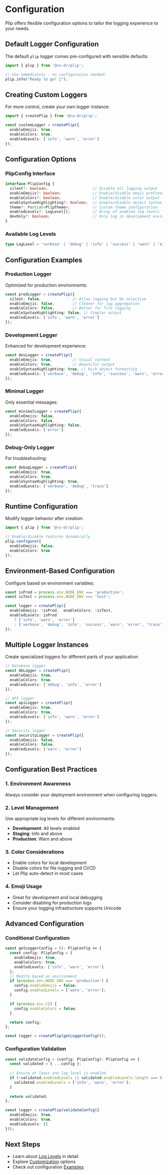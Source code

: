 # Configuration

Plip offers flexible configuration options to tailor the logging experience to your needs.

## Default Logger Configuration

The default `plip` logger comes pre-configured with sensible defaults:

```typescript
import { plip } from '@ru-dr/plip';

// Use immediately - no configuration needed!
plip.info("Ready to go! 🚀");
```

## Creating Custom Loggers

For more control, create your own logger instance:

```typescript
import { createPlip } from '@ru-dr/plip';

const customLogger = createPlip({
  enableEmojis: true,
  enableColors: true,
  enabledLevels: ['info', 'warn', 'error']
});
```

## Configuration Options

### PlipConfig Interface

```typescript
interface PlipConfig {
  silent?: boolean;                    // Disable all logging output
  enableEmojis?: boolean;              // Enable/disable emoji prefixes
  enableColors?: boolean;              // Enable/disable color output
  enableSyntaxHighlighting?: boolean;  // Enable/disable object syntax highlighting
  theme?: Partial<PlipTheme>;          // Custom theme configuration
  enabledLevels?: LogLevel[];          // Array of enabled log levels
  devOnly?: boolean;                   // Only log in development environment
}
```

### Available Log Levels

```typescript
type LogLevel = 'verbose' | 'debug' | 'info' | 'success' | 'warn' | 'error' | 'trace';
```

## Configuration Examples

### Production Logger

Optimized for production environments:

```typescript
const prodLogger = createPlip({
  silent: false,              // Allow logging but be selective
  enableEmojis: false,        // Cleaner for log aggregation
  enableColors: false,        // Better for file logging
  enableSyntaxHighlighting: false, // Simpler output
  enabledLevels: ['info', 'warn', 'error']
});
```

### Development Logger

Enhanced for development experience:

```typescript
const devLogger = createPlip({
  enableEmojis: true,         // Visual context
  enableColors: true,         // Beautiful output
  enableSyntaxHighlighting: true, // Rich object formatting
  enabledLevels: ['verbose', 'debug', 'info', 'success', 'warn', 'error', 'trace']
});
```

### Minimal Logger

Only essential messages:

```typescript
const minimalLogger = createPlip({
  enableEmojis: false,
  enableColors: false,
  enableSyntaxHighlighting: false,
  enabledLevels: ['error']
});
```

### Debug-Only Logger

For troubleshooting:

```typescript
const debugLogger = createPlip({
  enableEmojis: true,
  enableColors: true,
  enableSyntaxHighlighting: true,
  enabledLevels: ['verbose', 'debug', 'trace']
});
```

## Runtime Configuration

Modify logger behavior after creation:

```typescript
import { plip } from '@ru-dr/plip';

// Enable/disable features dynamically
plip.configure({
  enableEmojis: false,
  enableColors: true
});
```

## Environment-Based Configuration

Configure based on environment variables:

```typescript
const isProd = process.env.NODE_ENV === 'production';
const isTest = process.env.NODE_ENV === 'test';

const logger = createPlip({
  enableEmojis: !isProd,  enableColors: !isTest,
  enabledLevels: isProd 
    ? ['info', 'warn', 'error']
    : ['verbose', 'debug', 'info', 'success', 'warn', 'error', 'trace']
});
```

## Multiple Logger Instances

Create specialized loggers for different parts of your application:

```typescript
// Database logger
const dbLogger = createPlip({
  enableEmojis: true,
  enableColors: true,
  enabledLevels: ['debug', 'info', 'error']
});

// API logger
const apiLogger = createPlip({
  enableEmojis: true,
  enableColors: true,
  enabledLevels: ['info', 'warn', 'error']
});

// Security logger
const securityLogger = createPlip({
  enableEmojis: false,
  enableColors: false,
  enabledLevels: ['warn', 'error']
});
```

## Configuration Best Practices

### 1. Environment Awareness
Always consider your deployment environment when configuring loggers.

### 2. Level Management
Use appropriate log levels for different environments:
- **Development**: All levels enabled
- **Staging**: Info and above
- **Production**: Warn and above

### 3. Color Considerations
- Enable colors for local development
- Disable colors for file logging and CI/CD
- Let Plip auto-detect in most cases

### 4. Emoji Usage
- Great for development and local debugging
- Consider disabling for production logs
- Ensure your logging infrastructure supports Unicode

## Advanced Configuration

### Conditional Configuration

```typescript
const getLoggerConfig = (): PlipConfig => {
  const config: PlipConfig = {
    enableEmojis: true,
    enableColors: true,
    enabledLevels: ['info', 'warn', 'error']
  };
  // Modify based on environment
  if (process.env.NODE_ENV === 'production') {
    config.enableEmojis = false;
    config.enabledLevels = ['warn', 'error'];
  }

  if (process.env.CI) {
    config.enableColors = false;
  }

  return config;
};

const logger = createPlip(getLoggerConfig());
```

### Configuration Validation

```typescript
const validateConfig = (config: PlipConfig): PlipConfig => {
  const validated = { ...config };
  
  // Ensure at least one log level is enabled
  if (!validated.enabledLevels || validated.enabledLevels.length === 0) {
    validated.enabledLevels = ['info', 'warn', 'error'];
  }
  
  return validated;
};

const logger = createPlip(validateConfig({
  enableEmojis: true,
  enableColors: true,
  enabledLevels: []
}));
```

## Next Steps

- Learn about [Log Levels](/guide/log-levels) in detail
- Explore [Customization](/guide/customization-guide) options
- Check out configuration [Examples](/examples/custom-loggers)
